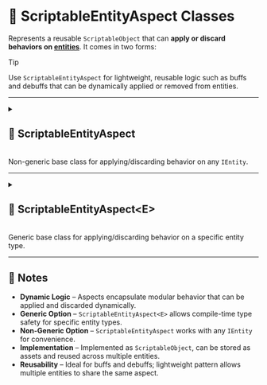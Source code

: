 # 🧩 ScriptableEntityAspect Classes

Represents a reusable `ScriptableObject` that can **apply or discard behaviors on [entities](../Entities/IEntity.md)**.
It comes in two forms:

> [!TIP]
> Use `ScriptableEntityAspect` for lightweight, reusable logic such as buffs and debuffs that can be dynamically applied
> or removed from entities.

---

<details>
  <summary>
    <h2 id="scriptable-entity-aspect"> 🧩 ScriptableEntityAspect</h2>
    <br>Non-generic base class for applying/discarding behavior on any <code>IEntity</code>.
  </summary>

<br>

```csharp
public abstract class ScriptableEntityAspect : ScriptableEntityAspect<IEntity>, IEntityAspect
```

- **Inheritance:** Extends [ScriptableEntityAspect&lt;IEntity&gt;](#scriptable-entity-aspect-e) and
  implements [IEntityAspect](IEntityAspect.md)
- **Description:** Applies or discards reusable behavior for any entity implementing `IEntity`.
- **Use Case:** Ideal for lightweight buffs or debuffs stored as ScriptableObject assets.

---

### 🏹 Methods

#### `Apply(IEntity)`

```csharp
public abstract void Apply(IEntity entity);
```

- **Description:** Applies the aspect to the specified entity.
- **Parameters:** `entity` – The entity to which the aspect will be applied.

#### `Discard(IEntity)`

```csharp
public abstract void Discard(IEntity entity);
```

- **Description:** Reverses the effects of `Apply` on the specified entity.
- **Parameters:** `entity` – The entity from which the aspect should be removed.

---

### 🗂 Example of Usage

The `DamageBoost` aspect temporarily increases an entity's damage.

```csharp
[CreateAssetMenu(
    fileName = "DamageBoost",
    menuName = "SampleGame/New DamageBoost"
)]
public sealed class DamageBoost : ScriptableEntityAspect
{
    [SerializeField]
    private float _bonusDamage = 50f;

    public override void Apply(IEntity entity)
    {
        entity.GetValue<IVariable<float>>("Damage").Value += _bonusDamage;
    }

    public override void Discard(IEntity entity)
    {
        entity.GetValue<IVariable<float>>("Damage").Value -= _bonusDamage;
    }

}
```

</details>

---

<details>
  <summary>
    <h2 id="scriptable-entity-aspect-e"> 🧩 ScriptableEntityAspect&lt;E&gt;</h2>
    <br>Generic base class for applying/discarding behavior on a specific entity type.
  </summary>

<br>

```csharp
public abstract class ScriptableEntityAspect<E> : ScriptableObject, IEntityAspect<E> where E : IEntity
```

- **Type Parameter:** `E` – The specific entity type this aspect operates on.
- **Description:** Provides type-safe application and discard of behavior for a specific entity type.
- **Inheritance:** Implements [IEntityAspect&lt;E&gt;](IEntityAspect.md/#ienity-aspect-e)
- **Use Case:** Great for type-specific buffs/debuffs applied to multiple entities.

---

### 🏹 Methods

#### `Apply(E)`

```csharp
public abstract void Apply(E entity);
```

- **Description:** Applies the aspect to the strongly-typed entity.
- **Parameters:** `entity` – The entity of type `E` to which the aspect will be applied.

#### `Discard(E)`

```csharp
public abstract void Discard(E entity);
```

- **Description:** Reverses the effects of `Apply` on the strongly-typed entity.
- **Parameters:** `entity` – The entity from which the aspect should be removed.

---

### 🗂 Example of Usage

The `PlayerFlyAspect` adds flying capabilities to a specific entity type implementing `IPlayerEntity`.

```csharp
[CreateAssetMenu(
    fileName = "PlayerFlyAspect",
    menuName = "SampleGame/New PlayerFlyAspect"
)]
public sealed class PlayerFlyAspect : ScriptableEntityAspect<IPlayerEntity>
{
    [SerializeField] 
    private float _flyForce = 2f;

    public override void Apply(IPlayerEntity entity)
    {
        entity.AddTag("Flyable");
        entity.AddValue("FlyForce", _flyForce);
        entity.AddBehaviour<FlyBehaviour>();
    }

    public override void Discard(IPlayerEntity entity)
    {
        entity.DelTag("Flyable");
        entity.DelValue("FlyForce");
        entity.DelBehaviour<FlyBehaviour>();
    }
}
```

> Note: Using the generic `ScriptableEntityAspect<IPlayerEntity>` allows type-safe access to entity-specific properties
> without casting.

</details>

---

## 📝 Notes

- **Dynamic Logic** – Aspects encapsulate modular behavior that can be applied and discarded dynamically.
- **Generic Option** – `ScriptableEntityAspect<E>` allows compile-time type safety for specific entity types.
- **Non-Generic Option** – `ScriptableEntityAspect` works with any `IEntity` for convenience.
- **Implementation** – Implemented as `ScriptableObject`, can be stored as assets and reused across multiple entities.
- **Reusability** – Ideal for buffs and debuffs; lightweight pattern allows multiple entities to share the same aspect.